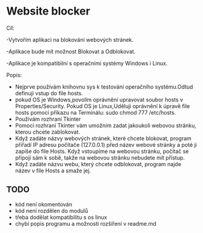 # Website blocker
Cíl:

  -Vytvořím aplikaci na blokování webových stránek.
  
  -Aplikace bude mít možnost Blokovat a Odblokovat.
  
  -Aplikace je kompatibilní s operačními systémy Windows i Linux.
  
  
Popis:
  - Nejprve používám knihovnu sys k testování operačního systému.Odtud definuji vstup do file hosts.
  - pokud OS je Windows,povolím oprávnění upravovat soubor hosts v Properties/Security. Pokud OS je Linux,Uděluji oprávnění k úpravě file hosts pomocí příkazu na Terminálu: sudo chmod 777 /etc/hosts.
  - Použivám rozhraní Tkinter
  - Pomocí rozhraní Tkinter vám umožním zadat jakoukoli webovou stránku, kterou chcete zablokovat.
  - Když zadáte názvy webových stránek, které chcete blokovat, program přiřadí IP adresu počítače (127.0.0.1) před název webové stránky a poté ji zapíše do file Hosts. Když vstoupíme na webovou stránku, počítač se připojí sám k sobě, takže na webovou stránku nebudete mít přístup.
  - Když zadáte názvu webu, který chcete odblokovat, program najde název v file Hosts a smaže jej.


## TODO
- kód není okomentován
- kód není rozdělen do modulů
- třeba dodělat kompatibilitu s os linux
- chybí popis programu a možnosti rozšíření v readme.md
